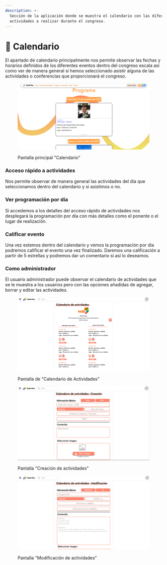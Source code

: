 ```yaml
---
description: >-
  Sección de la aplicación donde se muestra el calendario con las diferentes
  actividades a realizar durante el congreso.
---
```


# 📅 Calendario

El apartado de calendario principalmente nos permite observar las fechas y horarios definidos de los diferentes eventos dentro del congreso escala así como ver de manera general si hemos seleccionado asistir alguna de las actividades o conferencias que proporcionará el congreso.

<figure><img src="../.gitbook/assets/calendario.png" alt=""><figcaption><p>Pantalla principal "Calendario"</p></figcaption></figure>

### Acceso rápido a actividades

Nos permite observar de manera general las actividades del día que seleccionamos dentro del calendario y si asistimos o no.

### Ver programación por día

Si accedemos a los detalles del acceso rápido de actividades nos desplegará la programación por día con más detalles como el ponente o el lugar de realización.

### Calificar evento

Una vez estemos dentro del calendario y vemos la programación por día podremos calificar el evento una vez finalizado. Daremos una calificación a partir de 5 estrellas y podremos dar un comentario si así lo deseamos.

### Como administrador

El usuario administrador puede observar el calendario de actividades que se le muestra a los usuarios pero con las opciones añadidas de agregar, borrar y editar las actividades.

<figure><img src="../.gitbook/assets/Untitled (4).png" alt="" width="563"><figcaption><p>Pantalla de "Calendario de Actividades"</p></figcaption></figure>

<figure><img src="../.gitbook/assets/image (10).png" alt=""><figcaption><p>Pantalla "Creación de actividades"</p></figcaption></figure>

<figure><img src="../.gitbook/assets/image (11).png" alt=""><figcaption><p>Pantalla "Modificación de actividades"</p></figcaption></figure>
